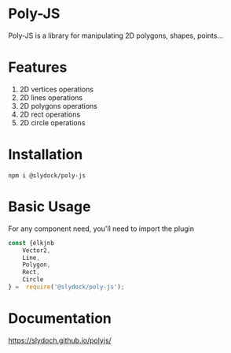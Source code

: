 # Poly-JS
Poly-JS is a library for manipulating 2D polygons, shapes, points...

# Features

1. 2D vertices operations
2. 2D lines operations
3. 2D polygons operations
4. 2D rect operations
5. 2D circle operations

# Installation
``npm i @slydock/poly-js``

# Basic Usage

For any component need, you'll need to import the plugin
```javascript
const {élkjnb
	Vector2,
	Line,
	Polygon,
	Rect,
	Circle
} =  require('@slydock/poly-js');
```

# Documentation

https://slydoch.github.io/polyjs/
